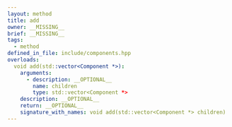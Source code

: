 ```yaml
---
layout: method
title: add
owner: __MISSING__
brief: __MISSING__
tags:
  - method
defined_in_file: include/components.hpp
overloads:
  void add(std::vector<Component *>):
    arguments:
      - description: __OPTIONAL__
        name: children
        type: std::vector<Component *>
    description: __OPTIONAL__
    return: __OPTIONAL__
    signature_with_names: void add(std::vector<Component *> children)
---
```

